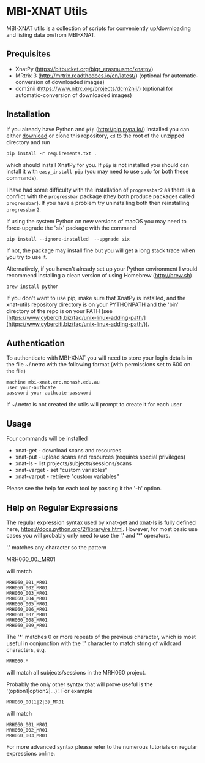 MBI-XNAT Utils
==============

MBI-XNAT utils is a collection of scripts for conveniently up/downloading and
listing data on/from MBI-XNAT.

Prequisites
-----------

* XnatPy (https://bitbucket.org/bigr_erasmusmc/xnatpy)
* MRtrix 3 (http://mrtrix.readthedocs.io/en/latest/)
  (optional for automatic-conversion of downloaded images)
* dcm2nii (https://www.nitrc.org/projects/dcm2nii/)
  (optional for automatic-conversion of downloaded images)

Installation
------------

If you already have Python and `pip` (http://pip.pypa.io/) installed you can 
either [download](https://gitlab.erc.monash.edu.au/mbi-image/XnatUtils/repository/archive.zip?ref=master)
or clone this repository, `cd` to the root of the unzipped directory and run

    pip install -r requirements.txt .

which should install XnatPy for you. If `pip` is not installed you should can
install it with `easy_install pip` (you may need to use `sudo` for both these
commands).

I have had some difficulty with the installation of `progressbar2` as there is a
conflict with the `progressbar` package (they both produce packages called
`progressbar`). If you have a problem try uninstalling both then reinstalling
`progressbar2`.

If using the system Python on new versions of macOS you may need to
force-upgrade the 'six' package with the command

    pip install --ignore-installed  --upgrade six

If not, the package may install fine but you will get a long stack trace when
you try to use it. 

Alternatively, if you haven't already set up your Python environment I would
recommend installing a clean version of using Homebrew (http://brew.sh)

    brew install python

If you don't want to use pip, make sure that XnatPy is installed, and the 
xnat-utils repository directory is on your PYTHONPATH and the 'bin' directory
of the repo is on your PATH
(see [https://www.cyberciti.biz/faq/unix-linux-adding-path/](https://www.cyberciti.biz/faq/unix-linux-adding-path/)).

Authentication
--------------

To authenticate with MBI-XNAT you will need to store your login details in the
file ~/.netrc with the following format (with permissions set to 600 on the
file)

    machine mbi-xnat.erc.monash.edu.au
    user your-authcate
    password your-authcate-password

If ~/.netrc is not created the utils will prompt to create it for each user

Usage
-----

Four commands will be installed 

* xnat-get - download scans and resources
* xnat-put - upload scans and resources (requires special privileges)
* xnat-ls - list projects/subjects/sessions/scans
* xnat-varget - set "custom variables"
* xnat-varput - retrieve "custom variables"

Please see the help for each tool by passing it the '-h' option.

Help on Regular Expressions
---------------------------

The regular expression syntax used by xnat-get and xnat-ls is fully defined
here, https://docs.python.org/2/library/re.html. However, for most basic use
cases you will probably only need to use the '.' and '*' operators.

'.' matches any character so the pattern 

  MRH060_00._MR01
   
will match 

    MRH060_001_MR01
    MRH060_002_MR01
    MRH060_003_MR01
    MRH060_004_MR01
    MRH060_005_MR01
    MRH060_006_MR01
    MRH060_007_MR01
    MRH060_008_MR01
    MRH060_009_MR01

The '*' matches 0 or more repeats of the previous character, which is most
useful in conjunction with the '.' character to match string of wildcard
characters, e.g.


    MRH060.*
      
will match all subjects/sessions in the MRH060 project.

Probably the only other syntax that will prove useful is the
'(option1|option2|...)'. For example

    MRH060_00(1|2|3)_MR01
   
will match 
  
    MRH060_001_MR01
    MRH060_002_MR01
    MRH060_003_MR01

For more advanced syntax please refer to the numerous tutorials on regular
expressions online.
